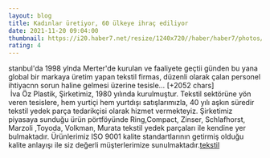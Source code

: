 ```yaml
--- 
layout: blog
title: Kadınlar üretiyor, 60 ülkeye ihraç ediliyor
date: 2021-11-20 09:04:00
thumbnail: https://i20.haber7.net/resize/1240x720//haber/haber7/photos/2021/46/kadinlar_uretiyor_60_ulkeye_ihrac_ediliyor_1637399052_5018.jpg
rating: 4
---
```

stanbul'da 1998 ylnda Merter'de kurulan ve faaliyete geçtii günden bu yana global bir markaya üretim yapan tekstil firmas, düzenli olarak çalan personel ihtiyacnn sorun haline gelmesi üzerine tesisle… [+2052 chars]</br>&nbsp;İva Öz Plastik, Şirketimiz, 1980 yılında kurulmuştur. Tekstil sektörüne yön veren tesislere, hem yurtiçi hem yurtdışı satışlarımızla, 40 yılı aşkın süredir tekstil yedek parça tedarikçisi olarak hizmet vermekteyiz. Şirketimiz piyasaya sunduğu ürün pörtföyünde Ring,Compact, Zinser, Schlafhorst, Marzoli ,Toyoda, Volkman, Murata tekstil yedek parçaları ile kendine yer bulmaktadır. Ürünlerimiz ISO 9001 kalite standartlarının getirmiş olduğu kalite anlayışı ile siz değerli müşterlerimize sunulmaktadır.<a href="https://www.ivaozplastik.com/">tekstil</a>